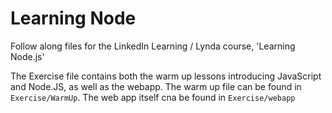 # Learning Node


Follow along files for the LinkedIn Learning / Lynda course, 'Learning Node.js'

The Exercise file contains both the warm up lessons introducing JavaScript and Node.JS, as well as the webapp.
The warm up file can be found in `Exercise/WarmUp`.
The web app itself cna be found in `Exercise/webapp`
